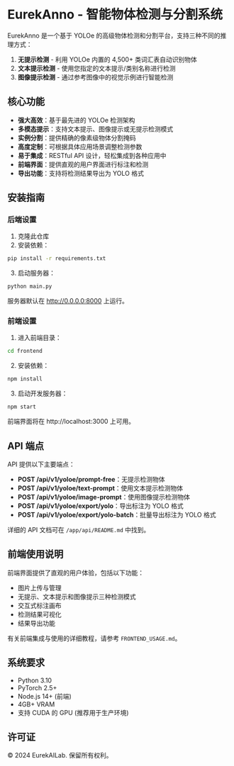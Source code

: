 # EurekAnno - 智能物体检测与分割系统

EurekAnno 是一个基于 YOLOe 的高级物体检测和分割平台，支持三种不同的推理方式：

1. **无提示检测** - 利用 YOLOe 内置的 4,500+ 类词汇表自动识别物体
2. **文本提示检测** - 使用您指定的文本提示/类别名称进行检测
3. **图像提示检测** - 通过参考图像中的视觉示例进行智能检测

## 核心功能

- **强大高效**：基于最先进的 YOLOe 检测架构
- **多模态提示**：支持文本提示、图像提示或无提示检测模式
- **实例分割**：提供精确的像素级物体分割掩码
- **高度定制**：可根据具体应用场景调整检测参数
- **易于集成**：RESTful API 设计，轻松集成到各种应用中
- **前端界面**：提供直观的用户界面进行标注和检测
- **导出功能**：支持将检测结果导出为 YOLO 格式

## 安装指南

### 后端设置

1. 克隆此仓库
2. 安装依赖：
```bash
pip install -r requirements.txt
```
3. 启动服务器：
```bash
python main.py
```

服务器默认在 http://0.0.0.0:8000 上运行。

### 前端设置

1. 进入前端目录：
```bash
cd frontend
```
2. 安装依赖：
```bash
npm install
```
3. 启动开发服务器：
```bash
npm start
```

前端界面将在 http://localhost:3000 上可用。

## API 端点

API 提供以下主要端点：

- **POST /api/v1/yoloe/prompt-free**：无提示检测物体
- **POST /api/v1/yoloe/text-prompt**：使用文本提示检测物体
- **POST /api/v1/yoloe/image-prompt**：使用图像提示检测物体
- **POST /api/v1/yoloe/export/yolo**：导出标注为 YOLO 格式
- **POST /api/v1/yoloe/export/yolo-batch**：批量导出标注为 YOLO 格式

详细的 API 文档可在 `/app/api/README.md` 中找到。

## 前端使用说明

前端界面提供了直观的用户体验，包括以下功能：

- 图片上传与管理
- 无提示、文本提示和图像提示三种检测模式
- 交互式标注画布
- 检测结果可视化
- 结果导出功能

有关前端集成与使用的详细教程，请参考 `FRONTEND_USAGE.md`。

## 系统要求

- Python 3.10
- PyTorch 2.5+
- Node.js 14+ (前端)
- 4GB+ VRAM
- 支持 CUDA 的 GPU (推荐用于生产环境)

## 许可证

© 2024 EurekAILab. 保留所有权利。